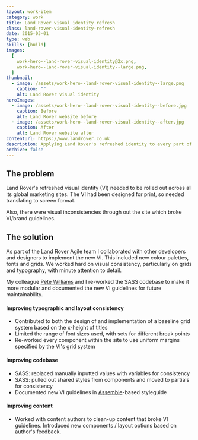 ```yaml
---
layout: work-item
category: work
title: Land Rover visual identity refresh
class: land-rover-visual-identity-refresh
date: 2015-03-01
type: web
skills: [build]
images:
  [
    work-hero--land-rover-visual-identity@2x.png,
    work-hero--land-rover-visual-identity--large.png,
  ]
thumbnail:
  - image: /assets/work-hero--land-rover-visual-identity--large.png
    caption: ""
    alt: Land Rover visual identity
heroImages:
  - image: /assets/work-hero--land-rover-visual-identity--before.jpg
    caption: Before
    alt: Land Rover website before
  - image: /assets/work-hero--land-rover-visual-identity--after.jpg
    caption: After
    alt: Land Rover website after
contentUrl: https://www.landrover.co.uk
description: Applying Land Rover's refreshed identity to every part of their global marketing websites.
archive: false
---
```


## The problem

Land Rover's refreshed visual identity (VI) needed to be rolled out across all its global marketing sites. The VI had been designed for print, so needed translating to screen format.

Also, there were visual inconsistencies through out the site which broke VI/brand guidelines.

## The solution

As part of the Land Rover Agile team I collaborated with other developers and designers to implement the new VI. This included new colour palettes, fonts and grids. We worked hard on visual consistency, particularly on grids and typography, with minute attention to detail.

My colleague [Pete Williams](https://www.petewritescode.com) and I re-worked the SASS codebase to make it more modular and documented the new VI guidelines for future maintainability.

#### Improving typographic and layout consistency

- Contributed to both the design of and implementation of a baseline grid system based on the x-height of titles
- Limited the range of font sizes used, with sets for different break points
- Re-worked every component within the site to use uniform margins specified by the VI's grid system

#### Improving codebase

- SASS: replaced manually inputted values with variables for consistency
- SASS: pulled out shared styles from components and moved to partials for consistency
- Documented new VI guidelines in [Assemble](https://assemble.io)-based styleguide

#### Improving content

- Worked with content authors to clean-up content that broke VI guidelines. Introduced new components / layout options based on author's feedback.
